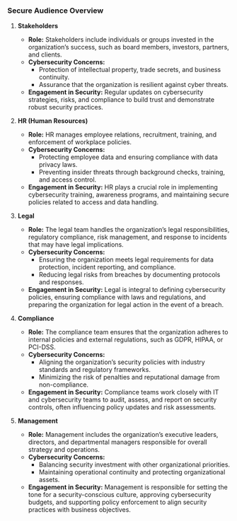 ### Secure Audience Overview

1. **Stakeholders**
    
    - **Role:** Stakeholders include individuals or groups invested in the organization’s success, such as board members, investors, partners, and clients.
    - **Cybersecurity Concerns:**
        - Protection of intellectual property, trade secrets, and business continuity.
        - Assurance that the organization is resilient against cyber threats.
    - **Engagement in Security:** Regular updates on cybersecurity strategies, risks, and compliance to build trust and demonstrate robust security practices.
2. **HR (Human Resources)**
    
    - **Role:** HR manages employee relations, recruitment, training, and enforcement of workplace policies.
    - **Cybersecurity Concerns:**
        - Protecting employee data and ensuring compliance with data privacy laws.
        - Preventing insider threats through background checks, training, and access control.
    - **Engagement in Security:** HR plays a crucial role in implementing cybersecurity training, awareness programs, and maintaining secure policies related to access and data handling.
3. **Legal**
    
    - **Role:** The legal team handles the organization’s legal responsibilities, regulatory compliance, risk management, and response to incidents that may have legal implications.
    - **Cybersecurity Concerns:**
        - Ensuring the organization meets legal requirements for data protection, incident reporting, and compliance.
        - Reducing legal risks from breaches by documenting protocols and responses.
    - **Engagement in Security:** Legal is integral to defining cybersecurity policies, ensuring compliance with laws and regulations, and preparing the organization for legal action in the event of a breach.
4. **Compliance**
    
    - **Role:** The compliance team ensures that the organization adheres to internal policies and external regulations, such as GDPR, HIPAA, or PCI-DSS.
    - **Cybersecurity Concerns:**
        - Aligning the organization’s security policies with industry standards and regulatory frameworks.
        - Minimizing the risk of penalties and reputational damage from non-compliance.
    - **Engagement in Security:** Compliance teams work closely with IT and cybersecurity teams to audit, assess, and report on security controls, often influencing policy updates and risk assessments.
5. **Management**
    
    - **Role:** Management includes the organization’s executive leaders, directors, and departmental managers responsible for overall strategy and operations.
    - **Cybersecurity Concerns:**
        - Balancing security investment with other organizational priorities.
        - Maintaining operational continuity and protecting organizational assets.
    - **Engagement in Security:** Management is responsible for setting the tone for a security-conscious culture, approving cybersecurity budgets, and supporting policy enforcement to align security practices with business objectives.